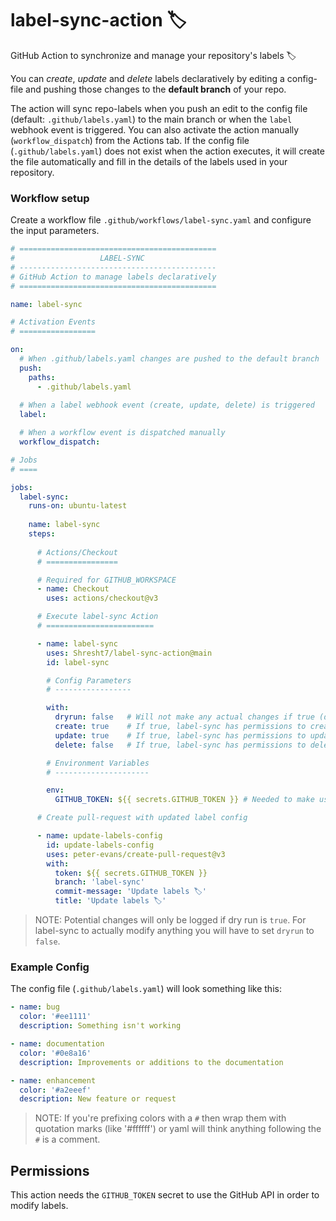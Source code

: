# label-sync-action 🏷

GitHub Action to synchronize and manage your repository's labels 🏷

You can _create_, _update_ and _delete_ labels declaratively by editing a config-file and pushing those changes to the **default branch** of your repo.

The action will sync repo-labels when you push an edit to the config file (default: `.github/labels.yaml`) to the main branch or when the `label` webhook event is triggered. You can also activate the action manually (`workflow_dispatch`) from the Actions tab.
If the config file (`.github/labels.yaml`) does not exist when the action executes, it will create the file automatically and fill in the details of the labels used in your repository.

### Workflow setup

Create a workflow file `.github/workflows/label-sync.yaml` and configure the input parameters.

```yaml
# ============================================
#                   LABEL-SYNC
# --------------------------------------------
# GitHub Action to manage labels declaratively
# ============================================

name: label-sync

# Activation Events
# =================

on:
  # When .github/labels.yaml changes are pushed to the default branch
  push:
    paths:
      - .github/labels.yaml
  
  # When a label webhook event (create, update, delete) is triggered
  label:

  # When a workflow event is dispatched manually
  workflow_dispatch:

# Jobs
# ====

jobs:
  label-sync:
    runs-on: ubuntu-latest
    
    name: label-sync
    steps:
    
      # Actions/Checkout
      # ================

      # Required for GITHUB_WORKSPACE
      - name: Checkout
        uses: actions/checkout@v3

      # Execute label-sync Action
      # ========================

      - name: label-sync
        uses: Shresht7/label-sync-action@main
        id: label-sync

        # Config Parameters
        # -----------------

        with:
          dryrun: false   # Will not make any actual changes if true (default: true)
          create: true    # If true, label-sync has permissions to create labels (default: true)
          update: true    # If true, label-sync has permissions to update labels (default: true)
          delete: false   # If true, label-sync has permissions to delete labels (default: false)

        # Environment Variables
        # ---------------------

        env:
          GITHUB_TOKEN: ${{ secrets.GITHUB_TOKEN }} # Needed to make use of the GitHub API to modify labels and update .github/labels.yaml file

      # Create pull-request with updated label config

      - name: update-labels-config
        id: update-labels-config
        uses: peter-evans/create-pull-request@v3
        with:
          token: ${{ secrets.GITHUB_TOKEN }}
          branch: 'label-sync'
          commit-message: 'Update labels 🏷'
          title: 'Update labels 🏷'
```
> NOTE: Potential changes will only be logged if dry run is `true`. For label-sync to actually modify anything you will have to set `dryrun` to `false`.

### Example Config

The config file (`.github/labels.yaml`) will look something like this:

```yaml
- name: bug
  color: '#ee1111'
  description: Something isn't working

- name: documentation
  color: '#0e8a16'
  description: Improvements or additions to the documentation

- name: enhancement
  color: '#a2eeef'
  description: New feature or request

```

> NOTE: If you're prefixing colors with a `#` then wrap them with quotation marks (like '#ffffff') or yaml will think anything following the `#` is a comment.

## Permissions

This action needs the `GITHUB_TOKEN` secret to use the GitHub API in order to modify labels.
